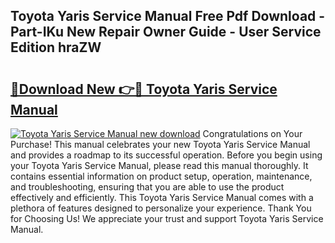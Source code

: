 ## Toyota Yaris Service Manual Free Pdf Download - Part-IKu New Repair Owner Guide - User Service Edition hraZW

# <h2><a href="http://cf23559.oget.top/?id=Toyota+Yaris+Service+Manual">🔗Download New 👉🔴 Toyota Yaris Service Manual</a></h2>

[![Toyota Yaris Service Manual new download](https://i.imgur.com/5g1atiW.png)](http://cf23559.oget.top/?id=Toyota+Yaris+Service+Manual)
Congratulations on Your Purchase! This manual celebrates your new Toyota Yaris Service Manual and provides a roadmap to its successful operation. Before you begin using your Toyota Yaris Service Manual, please read this manual thoroughly. It contains essential information on product setup, operation, maintenance, and troubleshooting, ensuring that you are able to use the product effectively and efficiently. This Toyota Yaris Service Manual comes with a plethora of features designed to personalize your experience. Thank You for Choosing Us! We appreciate your trust and support Toyota Yaris Service Manual.
